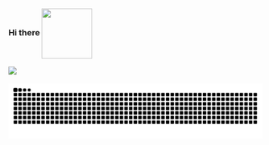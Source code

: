 ### Hi there <img align="center" width="100" height="100" src="https://media.tenor.com/images/a09dbf952a038135796889f521ef648f/tenor.gif">
</div>

<a href="https://github.com/meritissimo1">
  <img height="180em" src="https://github-readme-stats.vercel.app/api?username=meritissimo1&show_icons=true&theme=merko&include_all_commits=true&count_private=true"/>
  
  ![Snake animation](https://github.com/meritissimo1/meritissimo1/blob/output/github-contribution-grid-snake.svg)
  
</div>
